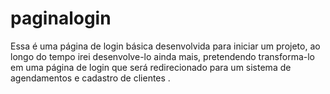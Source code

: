 # paginalogin
Essa é uma página de login básica desenvolvida para iniciar um projeto, ao longo do tempo irei desenvolve-lo ainda mais, pretendendo transforma-lo em uma página de login que será redirecionado para um sistema de agendamentos e cadastro de clientes . 
